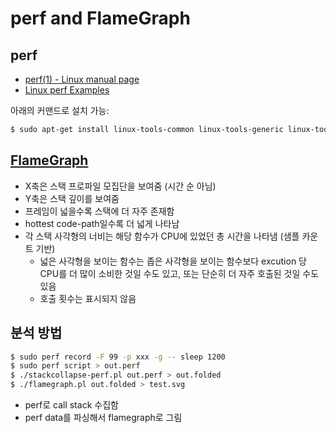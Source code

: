 # perf and FlameGraph

## perf

- [perf(1) - Linux manual page](http://man7.org/linux/man-pages/man1/perf.1.html)
- [Linux perf Examples](http://www.brendangregg.com/perf.html)

아래의 커맨드로 설치 가능:

```bash
$ sudo apt-get install linux-tools-common linux-tools-generic linux-tools-`uname -r`
```

## [FlameGraph](http://www.brendangregg.com/FlameGraphs)

- X축은 스택 프로파일 모집단을 보여줌 (시간 순 아님)
- Y축은 스택 깊이를 보여줌
- 프레임이 넓을수록 스택에 더 자주 존재함
- hottest code-path일수록 더 넓게 나타남
- 각 스택 사각형의 너비는 해당 함수가 CPU에 있었던 총 시간을 나타냄 (샘플 카운트 기반)
    - 넓은 사각형을 보이는 함수는 좁은 사각형을 보이는 함수보다 excution 당 CPU를 더 많이 소비한 것일 수도 있고, 또는 단순히 더 자주 호출된 것일 수도 있음
    - 호출 횟수는 표시되지 않음

## 분석 방법

```bash
$ sudo perf record -F 99 -p xxx -g -- sleep 1200
$ sudo perf script > out.perf
$ ./stackcollapse-perf.pl out.perf > out.folded
$ ./flamegraph.pl out.folded > test.svg
```

- perf로 call stack 수집함
- perf data를 파싱해서 flamegraph로 그림
